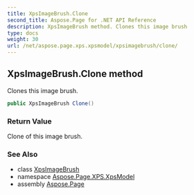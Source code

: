 ```yaml
---
title: XpsImageBrush.Clone
second_title: Aspose.Page for .NET API Reference
description: XpsImageBrush method. Clones this image brush
type: docs
weight: 30
url: /net/aspose.page.xps.xpsmodel/xpsimagebrush/clone/
---
```

## XpsImageBrush.Clone method

Clones this image brush.

```csharp
public XpsImageBrush Clone()
```

### Return Value

Clone of this image brush.

### See Also

* class [XpsImageBrush](../)
* namespace [Aspose.Page.XPS.XpsModel](../../xpsimagebrush/)
* assembly [Aspose.Page](../../../)


